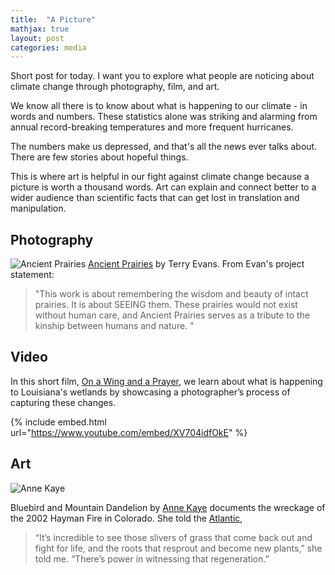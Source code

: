 ```yaml
---
title:  "A Picture"
mathjax: true
layout: post
categories: media
---
```


Short post for today.  I want you to explore what people are noticing about climate change through photography, film, and art.  

We know all there is to know about what is happening to our climate - in words and numbers.  These statistics alone was striking and alarming from annual record-breaking temperatures and more frequent hurricanes.

The numbers make us depressed, and that's all the news ever talks about.  There are few stories about hopeful things.  

This is where art is helpful in our fight against climate change because a picture is worth a thousand words. Art can explain and connect better to a wider audience than scientific facts that can get lost in translation and manipulation.  

## Photography

![Ancient Prairies](https://i0.wp.com/yaleclimateconnections.org/wp-content/uploads/2022/12/1222_KansasPrairie.jpeg?resize=1024%2C909&ssl=1) 
[Ancient Prairies](http://www.terryevansphotography.com/) by Terry Evans.  From Evan's project statement:
> "This work is about remembering the wisdom and beauty of intact prairies. It is about SEEING them. These prairies would not exist without human care, and Ancient Prairies serves as a tribute to the kinship between humans and nature. "

## Video

In this short film, [On a Wing and a Prayer](https://www.youtube.com/watch?v=XV704idfOkE&t=3s), we learn about what is happening to Louisiana's wetlands by showcasing a photographer’s process of capturing these changes. 

{% include embed.html url="https://www.youtube.com/embed/XV704idfOkE" %}


## Art
![Anne Kaye](https://cdn.theatlantic.com/thumbor/nN5IpZCFQaf_YUfT41R8bd73NUk=/0x0:4050x2700/850x567/media/img/posts/2022/11/inline_AnnaKaye_BluebirdandMountainDandelion_40x36inches_watercoloronpaper/original.jpg)

Bluebird and Mountain Dandelion by [Anne Kaye](https://www.annakayeart.com/) documents the wreckage of the 2002 Hayman Fire in Colorado. She told the [Atlantic](https://www.theatlantic.com/ideas/archive/2022/11/eco-artists-climate-change-museum-protests/672185/), 
> “It’s incredible to see those slivers of grass that come back out and fight for life, and the roots that resprout and become new plants,” she told me. “There’s power in witnessing that regeneration.”
